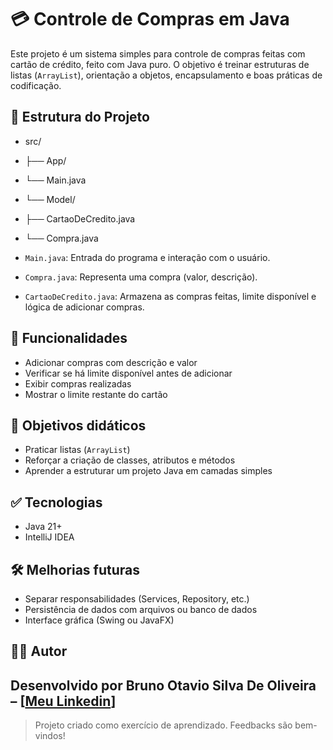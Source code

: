 # 💳 Controle de Compras em Java

Este projeto é um sistema simples para controle de compras feitas com cartão de crédito, feito com Java puro. O objetivo é treinar estruturas de listas (`ArrayList`), orientação a objetos, encapsulamento e boas práticas de codificação.

## 📁 Estrutura do Projeto

- src/
- ├── App/
- └── Main.java
- └── Model/
- ├── CartaoDeCredito.java
- └── Compra.java


- `Main.java`: Entrada do programa e interação com o usuário.
- `Compra.java`: Representa uma compra (valor, descrição).
- `CartaoDeCredito.java`: Armazena as compras feitas, limite disponível e lógica de adicionar compras.

## 🚀 Funcionalidades

- Adicionar compras com descrição e valor
- Verificar se há limite disponível antes de adicionar
- Exibir compras realizadas
- Mostrar o limite restante do cartão

## 🎯 Objetivos didáticos

- Praticar listas (`ArrayList`)
- Reforçar a criação de classes, atributos e métodos
- Aprender a estruturar um projeto Java em camadas simples

## ✅ Tecnologias

- Java 21+
- IntelliJ IDEA

## 🛠️ Melhorias futuras

- Separar responsabilidades (Services, Repository, etc.)
- Persistência de dados com arquivos ou banco de dados
- Interface gráfica (Swing ou JavaFX)

## 👨‍💻 Autor
Desenvolvido por Bruno Otavio Silva De Oliveira – [[Meu Linkedin](https://www.linkedin.com/in/bruno-otavio-oliveira-498b80282/)]
---

> Projeto criado como exercício de aprendizado. Feedbacks são bem-vindos!
